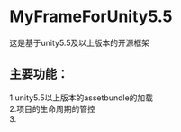 # MyFrameForUnity5.5
这是基于unity5.5及以上版本的开源框架
## 主要功能：
 1.unity5.5以上版本的assetbundle的加载<br>
 2.项目的生命周期的管控<br>
 3.
